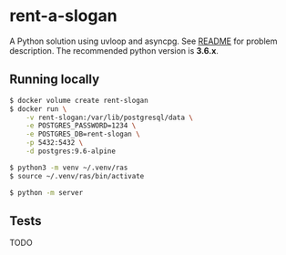 # rent-a-slogan

A Python solution using uvloop and asyncpg. See [README][1] for problem
description. The recommended python version is **3.6.x**.

## Running locally

```bash
$ docker volume create rent-slogan
$ docker run \
    -v rent-slogan:/var/lib/postgresql/data \
    -e POSTGRES_PASSWORD=1234 \
    -e POSTGRES_DB=rent-slogan \
    -p 5432:5432 \
    -d postgres:9.6-alpine

$ python3 -m venv ~/.venv/ras
$ source ~/.venv/ras/bin/activate

$ python -m server
```

## Tests

TODO

[1]: https://github.com/caulagi/rent-a-slogan/blob/master/README.md
